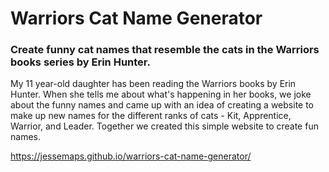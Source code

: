 # Warriors Cat Name Generator
### Create funny cat names that resemble the cats in the Warriors books series by Erin Hunter.

My 11 year-old daughter has been reading the Warriors books by Erin Hunter. When she tells me about what's happening in her books, we joke about the funny names and came up with an idea of creating a website to make up new names for the different ranks of cats - Kit, Apprentice, Warrior, and Leader. 
Together we created this simple website to create fun names. 

https://jessemaps.github.io/warriors-cat-name-generator/
